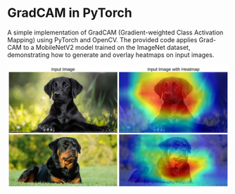 # GradCAM in PyTorch
A simple implementation of GradCAM (Gradient-weighted Class Activation Mapping) using PyTorch and OpenCV. The provided code applies Grad-CAM to a MobileNetV2 model trained on the ImageNet dataset, demonstrating how to generate and overlay heatmaps on input images.

![Heatmap with GradCAM](heatmap-min.jpg)

